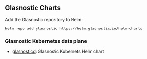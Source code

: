 ## Glasnostic Charts

Add the Glasnostic repository to Helm:

```sh
helm repo add glasnostic https://helm.glasnostic.io/helm-charts
```

### Glasnostic Kubernetes data plane

* [glasnosticd](stable/glasnosticd): Glasnostic Kubernets Helm chart

